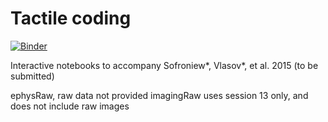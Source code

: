 # Tactile coding

[![Binder](http://mybinder.org/badge.svg)](http://mybinder.org/repo/sofroniewn/tactile-coding)

Interactive notebooks to accompany Sofroniew\*, Vlasov\*, et al. 2015 (to be submitted)

ephysRaw, raw data not provided
imagingRaw uses session 13 only, and does not include raw images